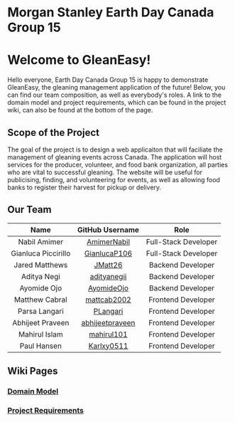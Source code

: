 # Morgan Stanley Earth Day Canada Group 15

# Welcome to GleanEasy!
Hello everyone, Earth Day Canada Group 15 is happy to demonstrate GleanEasy, the gleaning management application of the future! Below, you can find our team composition, as well as everybody's roles. A link to the domain model and project requirements, which can be found in the project wiki, can also be found at the bottom of the page. 

## Scope of the Project
The goal of the project is to design a web applicaiton that will faciliate the management of gleaning events across Canada. The application will host services for the producer, volunteer, and food bank organization, all parties who are vital to successful gleaning. The website will be useful for publicising, finding, and volunteering for events, as well as allowing food banks to register their harvest for pickup or delivery. 

## Our Team
|Name|GitHub Username|Role|
|:-------:|:-------------:|:----------:|
|Nabil Amimer|[AmimerNabil](https://github.com/AmimerNabil)|Full-Stack Developer
|Gianluca Piccirillo|[GianlucaP106](https://github.com/GianlucaP106)|Full-Stack Developer
|Jared Matthews|[JMatt26](https://github.com/JMatt26)|Backend Developer
|Aditya Negi|[adityanegii](https://github.com/adityanegii)|Backend Developer
|Ayomide Ojo|[AyomideOjo](https://github.com/AyomideOjo)|Backend Developer
|Matthew Cabral|[mattcab2002](https://github.com/mattcab2002)|Frontend Developer
|Parsa Langari|[PLangari](https://github.com/PLangari)|Frontend Developer
|Abhijeet Praveen|[abhijeetpraveen](https://github.com/abhijeetpraveen)|Frontend Developer
|Mahirul Islam|[mahirul101](https://github.com/mahirul101)|Frontend Developer
|Paul Hansen|[Karlxy0511](https://github.com/Karlxy0511)|Frontend Developer

## Wiki Pages
### [Domain Model](https://github.com/GianlucaP106/MS-CODE-TO-GIVE-APP/wiki/Domain-Model)

### [Project Requirements](https://github.com/GianlucaP106/MS-CODE-TO-GIVE-APP/wiki/Requirements)
